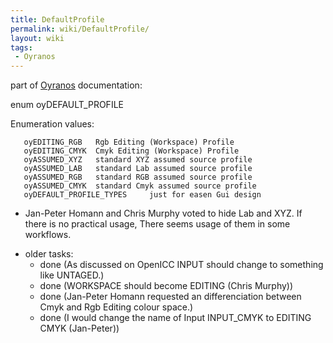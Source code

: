 ```yaml
---
title: DefaultProfile
permalink: wiki/DefaultProfile/
layout: wiki
tags:
 - Oyranos
---
```


part of [Oyranos](/wiki/Oyranos "wikilink") documentation:

enum oyDEFAULT\_PROFILE

Enumeration values:

`   oyEDITING_RGB   Rgb Editing (Workspace) Profile`  
`   oyEDITING_CMYK  Cmyk Editing (Workspace) Profile`  
`   oyASSUMED_XYZ   standard XYZ assumed source profile`  
`   oyASSUMED_LAB   standard Lab assumed source profile`  
`   oyASSUMED_RGB   standard RGB assumed source profile`  
`   oyASSUMED_CMYK  standard Cmyk assumed source profile`  
`   oyDEFAULT_PROFILE_TYPES     just for easen Gui design`

-   Jan-Peter Homann and Chris Murphy voted to hide Lab and XYZ. If
    there is no practical usage, There seems usage of them in some
    workflows.

<!-- -->

-   older tasks:
    -   done (As discussed on OpenICC INPUT should change to something
        like UNTAGED.)
    -   done (WORKSPACE should become EDITING (Chris Murphy))
    -   done (Jan-Peter Homann requested an differenciation between Cmyk
        and Rgb Editing colour space.)
    -   done (I would change the name of Input INPUT\_CMYK to EDITING
        CMYK (Jan-Peter))

